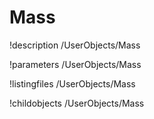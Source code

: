 <!-- MOOSE Documentation Stub: Remove this when content is added. -->

# Mass
!description /UserObjects/Mass

!parameters /UserObjects/Mass

!listingfiles /UserObjects/Mass

!childobjects /UserObjects/Mass
